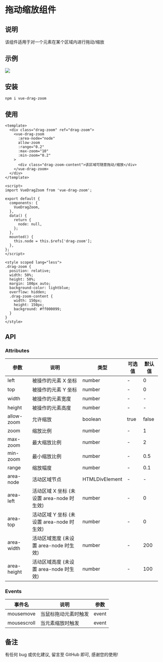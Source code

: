 # 拖动缩放组件

## 说明

该组件适用于对一个元素在某个区域内进行拖动/缩放

## 示例

![](https://p0.meituan.net/dpgroup/5141cec87731cd5b0ca87533d507f2ba2939131.gif)

## 安装

```
npm i vue-drag-zoom
```

## 使用

```
<template>
  <div class="drag-zoom" ref="drag-zoom">
    <vue-drag-zoom
      :area-node="node"
      allow-zoom
      :range="0.2"
      :max-zoom="10"
      :min-zoom="0.2"
    >
      <div class="drag-zoom-content">该区域可随意拖动/缩放</div>
    </vue-drag-zoom>
  </div>
</template>

<script>
import VueDragZoom from 'vue-drag-zoom';

export default {
  components: {
    VueDragZoom,
  },
  data() {
    return {
      node: null,
    };
  },
  mounted() {
    this.node = this.$refs['drag-zoom'];
  },
};
</script>

<style scoped lang="less">
.drag-zoom {
  position: relative;
  width: 50%;
  height: 50%;
  margin: 100px auto;
  background-color: lightblue;
  overflow: hidden;
  .drag-zoom-content {
    width: 150px;
    height: 150px;
    background: #ff000099;
  }
}
</style>
```

## API

### Attributes

| 参数        | 说明                                      | 类型           | 可选值 | 默认值 |
| ----------- | ----------------------------------------- | -------------- | ------ | ------ |
| left        | 被操作的元素 X 坐标                       | number         | -      | 0      |
| top         | 被操作的元素 Y 坐标                       | number         | -      | 0      |
| width       | 被操作的元素宽度                          | number         | -      | -      |
| height      | 被操作的元素高度                          | number         | -      | -      |
| allow-zoom  | 允许缩放                                  | boolean        | true   | false  |
| zoom        | 缩放比例                                  | number         | -      | 1      |
| max-zoom    | 最大缩放比例                              | number         | -      | 2      |
| min-zoom    | 最小缩放比例                              | number         | -      | 0.5    |
| range       | 缩放幅度                                  | number         | -      | 0.1    |
| area-node   | 活动区域节点                              | HTMLDivElement | -      | -      |
| area-left   | 活动区域 X 坐标 (未设置 area-node 时生效) | number         | -      | 0      |
| area-top    | 活动区域 Y 坐标 (未设置 area-node 时生效) | number         | -      | 0      |
| area-width  | 活动区域宽度 (未设置 area-node 时生效)    | number         | -      | 200    |
| area-height | 活动区域高度 (未设置 area-node 时生效)    | number         | -      | 100    |

### Events

| 事件名      | 说明                 | 参数  |
| ----------- | -------------------- | ----- |
| mousemove   | 当鼠标拖动元素时触发 | event |
| mousescroll | 当元素缩放时触发     | event |

## 备注

有任何 bug 或优化建议, 留言至 GitHub 即可, 感谢您的使用!
